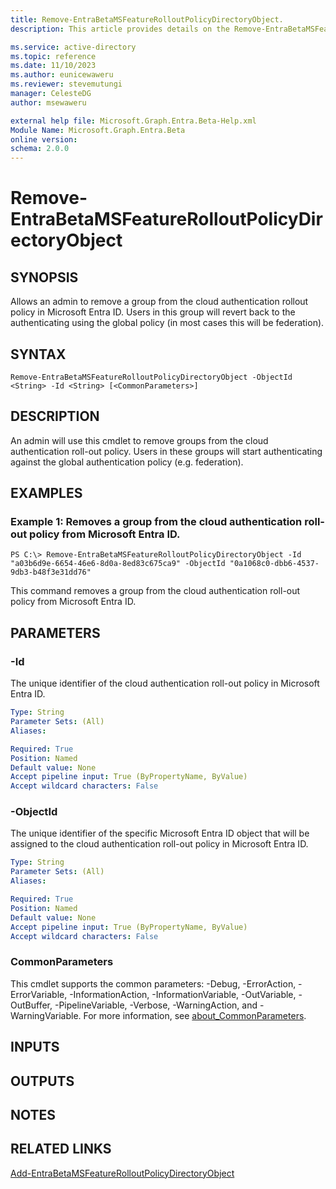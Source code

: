 ```yaml
---
title: Remove-EntraBetaMSFeatureRolloutPolicyDirectoryObject.
description: This article provides details on the Remove-EntraBetaMSFeatureRolloutPolicyDirectoryObject command.

ms.service: active-directory
ms.topic: reference
ms.date: 11/10/2023
ms.author: eunicewaweru
ms.reviewer: stevemutungi
manager: CelesteDG
author: msewaweru

external help file: Microsoft.Graph.Entra.Beta-Help.xml
Module Name: Microsoft.Graph.Entra.Beta
online version:
schema: 2.0.0
---
```


# Remove-EntraBetaMSFeatureRolloutPolicyDirectoryObject

## SYNOPSIS
Allows an admin to remove a group from the cloud authentication rollout policy in Microsoft Entra ID.
Users in this group will revert back to the authenticating using the global policy (in most cases this will be federation).

## SYNTAX

```
Remove-EntraBetaMSFeatureRolloutPolicyDirectoryObject -ObjectId <String> -Id <String> [<CommonParameters>]
```

## DESCRIPTION
An admin will use this cmdlet to remove groups from the cloud authentication roll-out policy.
Users in these groups will start authenticating against the global authentication policy (e.g.
federation).

## EXAMPLES

### Example 1: Removes a group from the cloud authentication roll-out policy from Microsoft Entra ID.
```
PS C:\> Remove-EntraBetaMSFeatureRolloutPolicyDirectoryObject -Id "a03b6d9e-6654-46e6-8d0a-8ed83c675ca9" -ObjectId "0a1068c0-dbb6-4537-9db3-b48f3e31dd76"
```

This command removes a group from the cloud authentication roll-out policy from Microsoft Entra ID.

## PARAMETERS

### -Id
The unique identifier of the cloud authentication roll-out policy in Microsoft Entra ID.

```yaml
Type: String
Parameter Sets: (All)
Aliases:

Required: True
Position: Named
Default value: None
Accept pipeline input: True (ByPropertyName, ByValue)
Accept wildcard characters: False
```

### -ObjectId
The unique identifier of the specific Microsoft Entra ID object that will be assigned to the cloud authentication roll-out policy in Microsoft Entra ID.

```yaml
Type: String
Parameter Sets: (All)
Aliases:

Required: True
Position: Named
Default value: None
Accept pipeline input: True (ByPropertyName, ByValue)
Accept wildcard characters: False
```

### CommonParameters
This cmdlet supports the common parameters: -Debug, -ErrorAction, -ErrorVariable, -InformationAction, -InformationVariable, -OutVariable, -OutBuffer, -PipelineVariable, -Verbose, -WarningAction, and -WarningVariable. For more information, see [about_CommonParameters](http://go.microsoft.com/fwlink/?LinkID=113216).

## INPUTS

## OUTPUTS

## NOTES
## RELATED LINKS

[Add-EntraBetaMSFeatureRolloutPolicyDirectoryObject]()

